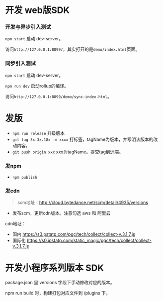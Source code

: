 # 开发 web版SDK

### 开发与异步引入测试

`npm start` 启动 dev-server。

访问`http://127.0.0.1:8899/`，其实打开的是`demo/index.html`页面。

### 同步引入测试

`npm start` 启动 dev-server。

`npm run dev` 启动rollup的编译。

访问`http://127.0.0.1:8899/demo/sync-index.html`。


# 发版

- `npm run release` 升级版本
- `git tag 3x.3x.18x -m xxxx` 打标签，tagName为版本，并写明该版本的改动内容。
- `git push origin xxx` xxx为tagName。提交tag到远端。

### 发npm

- `npm publish`

### 发cdn

> scm地址：http://cloud.bytedance.net/scm/detail/4935/versions

- 发布scm，更新cdn版本。注意勾选 aws 和 阿里云

cdn地址：
- 国内 https://s3.pstatp.com/pgc/tech/collect/collect-v.3.1.7.js
- 国际化 https://s0.ipstatp.com/static_magic/pgc/tech/collect/collect-v.3.1.7.js


# 开发小程序系列版本 SDK

package.json 里 versions 字段下手动修改对应的版本。

npm run build 时，构建打包对应文件到 /plugins 下。
